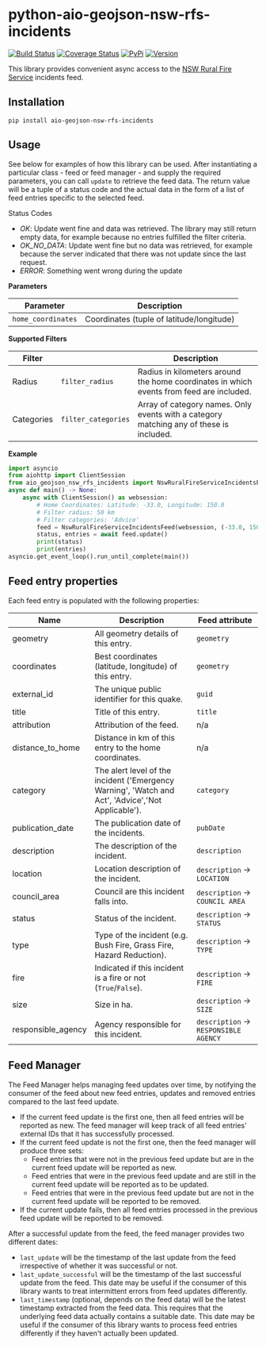 # python-aio-geojson-nsw-rfs-incidents

[![Build Status](https://travis-ci.org/exxamalte/python-aio-geojson-nsw-rfs-incidents.svg)](https://travis-ci.org/exxamalte/python-aio-geojson-nsw-rfs-incidents)
[![Coverage Status](https://coveralls.io/repos/github/exxamalte/python-aio-geojson-nsw-rfs-incidents/badge.svg?branch=master)](https://coveralls.io/github/exxamalte/python-aio-geojson-nsw-rfs-incidents?branch=master)
[![PyPi](https://img.shields.io/pypi/v/aio-geojson-nsw-rfs-incidents.svg)](https://pypi.python.org/pypi/aio-geojson-nsw-rfs-incidents)
[![Version](https://img.shields.io/pypi/pyversions/aio-geojson-nsw-rfs-incidents.svg)](https://pypi.python.org/pypi/aio-geojson-nsw-rfs-incidents)

This library provides convenient async access to the [NSW Rural Fire Service](https://www.rfs.nsw.gov.au/fire-information/fires-near-me) incidents feed.
 
## Installation
`pip install aio-geojson-nsw-rfs-incidents`

## Usage
See below for examples of how this library can be used. After instantiating a 
particular class - feed or feed manager - and supply the required parameters, 
you can call `update` to retrieve the feed data. The return value 
will be a tuple of a status code and the actual data in the form of a list of 
feed entries specific to the selected feed.

Status Codes
* _OK_: Update went fine and data was retrieved. The library may still 
  return empty data, for example because no entries fulfilled the filter 
  criteria.
* _OK_NO_DATA_: Update went fine but no data was retrieved, for example 
  because the server indicated that there was not update since the last request.
* _ERROR_: Something went wrong during the update

**Parameters**

| Parameter          | Description                               |
|--------------------|-------------------------------------------|
| `home_coordinates` | Coordinates (tuple of latitude/longitude) |

**Supported Filters**

| Filter     |                     | Description |
|------------|---------------------|-------------|
| Radius     | `filter_radius`     | Radius in kilometers around the home coordinates in which events from feed are included. |
| Categories | `filter_categories` | Array of category names. Only events with a category matching any of these is included. |

**Example**
```python
import asyncio
from aiohttp import ClientSession
from aio_geojson_nsw_rfs_incidents import NswRuralFireServiceIncidentsFeed
async def main() -> None:
    async with ClientSession() as websession:    
        # Home Coordinates: Latitude: -33.0, Longitude: 150.0
        # Filter radius: 50 km
        # Filter categories: 'Advice'
        feed = NswRuralFireServiceIncidentsFeed(websession, (-33.0, 150.0), filter_radius=50, filter_categories=['Advice'])
        status, entries = await feed.update()
        print(status)
        print(entries)
asyncio.get_event_loop().run_until_complete(main())
```

## Feed entry properties
Each feed entry is populated with the following properties:

| Name               | Description                                                                                         | Feed attribute |
|--------------------|-----------------------------------------------------------------------------------------------------|----------------|
| geometry           | All geometry details of this entry.                                                                 | `geometry`     |
| coordinates        | Best coordinates (latitude, longitude) of this entry.                                               | `geometry`     |
| external_id        | The unique public identifier for this quake.                                                        | `guid`         |
| title              | Title of this entry.                                                                                | `title`        |
| attribution        | Attribution of the feed.                                                                            | n/a            |
| distance_to_home   | Distance in km of this entry to the home coordinates.                                               | n/a            |
| category           | The alert level of the incident ('Emergency Warning', 'Watch and Act', 'Advice','Not Applicable').  | `category`     |
| publication_date   | The publication date of the incidents.                                                              | `pubDate`      |
| description        | The description of the incident.                                                                    | `description`  |
| location           | Location description of the incident.                                                               | `description` -> `LOCATION`            |
| council_area       | Council are this incident falls into.                                                               | `description` -> `COUNCIL AREA`        |
| status             | Status of the incident.                                                                             | `description` -> `STATUS`              |
| type               | Type of the incident (e.g. Bush Fire, Grass Fire, Hazard Reduction).                                | `description` -> `TYPE`                |
| fire               | Indicated if this incident is a fire or not (`True`/`False`).                                       | `description` -> `FIRE`                |
| size               | Size in ha.                                                                                         | `description` -> `SIZE`                |
| responsible_agency | Agency responsible for this incident.                                                               | `description` -> `RESPONSIBLE AGENCY`  |


## Feed Manager

The Feed Manager helps managing feed updates over time, by notifying the 
consumer of the feed about new feed entries, updates and removed entries 
compared to the last feed update.

* If the current feed update is the first one, then all feed entries will be 
  reported as new. The feed manager will keep track of all feed entries' 
  external IDs that it has successfully processed.
* If the current feed update is not the first one, then the feed manager will 
  produce three sets:
  * Feed entries that were not in the previous feed update but are in the 
    current feed update will be reported as new.
  * Feed entries that were in the previous feed update and are still in the 
    current feed update will be reported as to be updated.
  * Feed entries that were in the previous feed update but are not in the 
    current feed update will be reported to be removed.
* If the current update fails, then all feed entries processed in the previous
  feed update will be reported to be removed.

After a successful update from the feed, the feed manager provides two
different dates:

* `last_update` will be the timestamp of the last update from the feed 
  irrespective of whether it was successful or not.
* `last_update_successful` will be the timestamp of the last successful update 
  from the feed. This date may be useful if the consumer of this library wants 
  to treat intermittent errors from feed updates differently.
* `last_timestamp` (optional, depends on the feed data) will be the latest 
  timestamp extracted from the feed data. 
  This requires that the underlying feed data actually contains a suitable 
  date. This date may be useful if the consumer of this library wants to 
  process feed entries differently if they haven't actually been updated.
